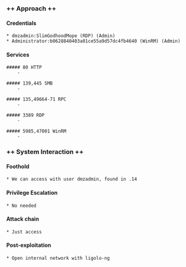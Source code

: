 ### ++ Approach ++
#### Credentials
	* dmzadmin:SlimGodhoodMope (RDP) (Admin)
	* Administrator:b0628840403a01ce55a9d57dc4fb4640 (WinRM) (Admin)

#### Services
	##### 80 HTTP
		- 

	##### 139,445 SMB
		-

	##### 135,49664-71 RPC
		-

	##### 3389 RDP
		- 

	##### 5985,47001 WinRM
		-

### ++ System Interaction ++
#### Foothold  
	* We can access with user dmzadmin, found in .14

#### Privilege Escalation 
	* No needed

#### Attack chain
	* Just access
	
#### Post-exploitation 
	* Open internal network with ligolo-ng